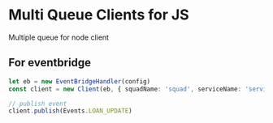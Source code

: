 # Multi Queue Clients for JS

Multiple queue for node client


## For eventbridge
```ts
let eb = new EventBridgeHandler(config)
const client = new Client(eb, { squadName: 'squad', serviceName: 'service', domain: 'domain' });

// publish event
client.publish(Events.LOAN_UPDATE)
```